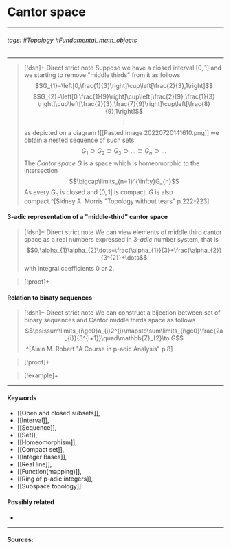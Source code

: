 # Cantor space
***
###### tags: #Topology #Fundamental_math_objects 
***
>[!dsn]+ Direct strict note
>Suppose we have a closed interval $[0,1]$ and we starting to remove "middle thirds" from it as follows
>$$G_{1}=\left[0,\frac{1}{3}\right]\cup\left[\frac{2}{3},1\right]$$
>$$G_{2}=\left[0,\frac{1}{9}\right]\cup\left[\frac{2}{9},\frac{1}{3} \right]\cup\left[\frac{2}{3},\frac{7}{9}\right]\cup\left[\frac{8}{9},1\right]$$
>$$\vdots$$
>as depicted on a diagram
>![[Pasted image 20220720141610.png]]
>we obtain a nested sequence of such sets
>$$G_{1}\supset G_{2}\supset G_{3}\supset\dots\supset G_{n}\supset\dots$$
>The *Cantor space* $G$ is a space which is homeomorphic to the intersection 
>$$\bigcap\limits_{n=1}^{\infty}G_{n}$$
>As every $G_{n}$ is closed and $[0,1]$ is compact, $G$ is also compact.^[Sidney A. Morris "Topology without tears" p.222-223]

#### 3-adic representation of a "middle-third" cantor space
>[!dsn]+ Direct strict note
>We can view elements of middle third cantor space as a real numbers expressed in $3$*-adic* number system, that is
>$$0,\alpha_{1}\alpha_{2}\dots=\frac{\alpha_{1}}{3}+\frac{\alpha_{2}}{3^{2}}+\dots$$
>with integral coefficients $0$ or $2$.

>[!proof]+
>

#### Relation to binaty sequences
>[!dsn]+ Direct strict note
>We can construct a bijection between set of binary sequences and Cantor middle thirds space as follows
>$$\psi:\sum\limits_{i\ge0}a_{i}2^{i}\mapsto\sum\limits_{i\ge0}\frac{2a_{i}}{3^{i+1}}\quad\mathbb{Z}_{2}\to G$$
>.^[Alain M. Robert "A Course in p-adic Analysis" p.8]

>[!proof]+
>

>[!example]+ 
>
***
#### Keywords
- [[Open and closed subsets]],
- [[Interval]],
- [[Sequence]],
- [[Set]],
- [[Homeomorphism]],
- [[Compact set]],
- [[Integer Bases]],
- [[Real line]],
- [[Function(mapping)]],
- [[Ring of p-adic integers]],
- [[Subspace topology]]
#### Possibly related
- 
***
#### Sources: